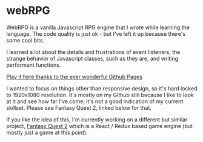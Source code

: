 # webRPG
WebRPG is a vanilla Javascript RPG engine that I wrote while learning the language. The code quality is just ok - but I've left it up because there's some cool bits.

I learned a lot about the details and frustrations of event listeners, the strange behavior of Javascript classes, such as they are, and writing performant functions.

[Play it here thanks to the ever wonderful Github Pages](https://wjkmartin.github.io/webRPG/game.html)

I wanted to focus on things other than responsive design, so it's hard locked to 1920x1080 resolution. It's mostly on my Github still because I like to look at it and see how far I've come, it's not a good indication of my current skillset. Please see Fantasy Quest 2, linked below for that.

If you like the idea of this, I'm currently working on a different but similar project, [Fantasy Quest 2](https://github.com/wjkmartin/fantasy-quest-2) which is a React / Redux based game engine (but mostly just a game at this point). 





